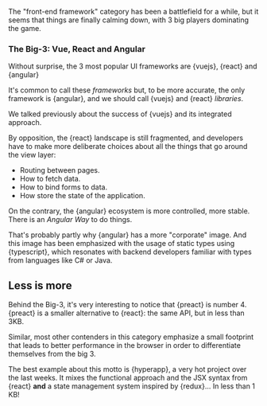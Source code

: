 The "front-end framework" category has been a battlefield for a while, but it seems that things are finally calming down, with 3 big players dominating the game.

### The Big-3: Vue, React and Angular

Without surprise, the 3 most popular UI frameworks are {vuejs}, {react} and {angular}

It's common to call these _frameworks_ but, to be more accurate, the only framework is {angular}, and we should call {vuejs} and {react} _libraries_.

We talked previously about the success of {vuejs} and its integrated approach.

By opposition, the {react} landscape is still fragmented, and developers have to make more deliberate choices about all the things that go around the view layer:

* Routing between pages.
* How to fetch data.
* How to bind forms to data.
* How store the state of the application.

On the contrary, the {angular} ecosystem is more controlled, more stable. There is an _Angular Way_ to do things.

That's probably partly why {angular} has a more "corporate" image. And this image has been emphasized with the usage of static types using {typescript}, which resonates with backend developers familiar with types from languages like C# or Java.

## Less is more

Behind the Big-3, it's very interesting to notice that {preact} is number 4.
{preact} is a smaller alternative to {react}: the same API, but in less than 3KB.

Similar, most other contenders in this category emphasize a small footprint that leads to better performance in the browser in order to differentiate themselves from the big 3.

The best example about this motto is {hyperapp}, a very hot project over the last weeks. It mixes the functional approach and the JSX syntax from {react} **and** a state management system inspired by {redux}... In less than 1 KB!

